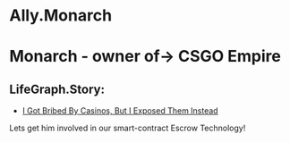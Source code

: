 # Ally.Monarch
# Monarch - owner of-> CSGO Empire
## LifeGraph.Story:
- [I Got Bribed By Casinos, But I Exposed Them Instead](https://youtu.be/q58dLWjRTBE)

Lets get him involved in our smart-contract Escrow Technology!
